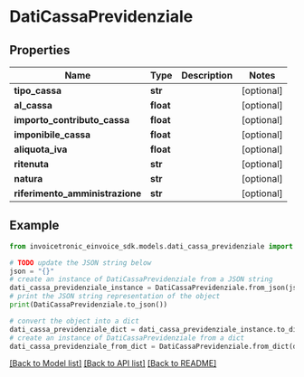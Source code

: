 # DatiCassaPrevidenziale


## Properties

Name | Type | Description | Notes
------------ | ------------- | ------------- | -------------
**tipo_cassa** | **str** |  | [optional] 
**al_cassa** | **float** |  | [optional] 
**importo_contributo_cassa** | **float** |  | [optional] 
**imponibile_cassa** | **float** |  | [optional] 
**aliquota_iva** | **float** |  | [optional] 
**ritenuta** | **str** |  | [optional] 
**natura** | **str** |  | [optional] 
**riferimento_amministrazione** | **str** |  | [optional] 

## Example

```python
from invoicetronic_einvoice_sdk.models.dati_cassa_previdenziale import DatiCassaPrevidenziale

# TODO update the JSON string below
json = "{}"
# create an instance of DatiCassaPrevidenziale from a JSON string
dati_cassa_previdenziale_instance = DatiCassaPrevidenziale.from_json(json)
# print the JSON string representation of the object
print(DatiCassaPrevidenziale.to_json())

# convert the object into a dict
dati_cassa_previdenziale_dict = dati_cassa_previdenziale_instance.to_dict()
# create an instance of DatiCassaPrevidenziale from a dict
dati_cassa_previdenziale_from_dict = DatiCassaPrevidenziale.from_dict(dati_cassa_previdenziale_dict)
```
[[Back to Model list]](../README.md#documentation-for-models) [[Back to API list]](../README.md#documentation-for-api-endpoints) [[Back to README]](../README.md)


